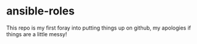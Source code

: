 # ansible-roles

This repo is my first foray into putting things up on github, my apologies if things are a little messy!
